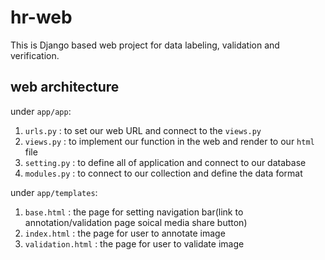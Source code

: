 # hr-web
This is Django based web project for data labeling, validation and verification.



## web architecture

under `app/app`:

1. `urls.py` : to set our web URL and connect to the `views.py`
2. `views.py` : to implement our function in the web and render to our `html` file
3. `setting.py` : to define all of application and connect to our database
4. `modules.py` : to connect to our collection and define the data format

under `app/templates`:

1. `base.html` : the page for setting navigation bar(link to annotation/validation page soical media share button)
2. `index.html` : the page for user to annotate image
3. `validation.html` : the page for user to validate image
